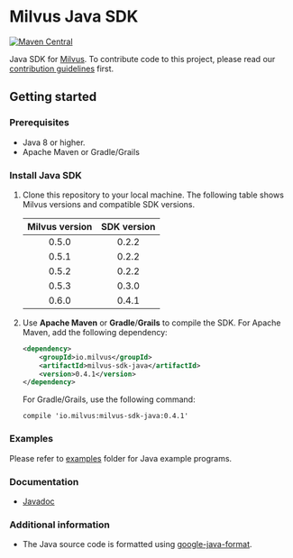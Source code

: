 # Milvus Java SDK

[![Maven Central](https://img.shields.io/maven-central/v/io.milvus/milvus-sdk-java.svg)](https://search.maven.org/artifact/io.milvus/milvus-sdk-java/)

Java SDK for [Milvus](https://github.com/milvus-io/milvus). To contribute code to this project, please read our [contribution guidelines](https://github.com/milvus-io/milvus/blob/master/CONTRIBUTING.md) first.

## Getting started

### Prerequisites

- Java 8 or higher.
- Apache Maven or Gradle/Grails

### Install Java SDK

1. Clone this repository to your local machine. The following table shows Milvus versions and compatible SDK versions.

    |Milvus version| SDK version|
    |:-----:|:-----:|
    | 0.5.0 | 0.2.2 | 
    | 0.5.1 | 0.2.2 | 
    | 0.5.2 | 0.2.2 | 
    | 0.5.3 | 0.3.0 | 
    | 0.6.0 | 0.4.1 | 

2. Use **Apache Maven** or **Gradle**/**Grails** to compile the SDK. For Apache Maven, add the following dependency:

    ```xml
    <dependency>
        <groupId>io.milvus</groupId>
        <artifactId>milvus-sdk-java</artifactId>
        <version>0.4.1</version>
    </dependency>
    ```

    For Gradle/Grails, use the following command:

    ```shell
    compile 'io.milvus:milvus-sdk-java:0.4.1'
    ```

### Examples

Please refer to [examples](https://github.com/milvus-io/milvus-sdk-java/tree/master/examples) folder for Java example programs.

### Documentation

- [Javadoc](https://milvus-io.github.io/milvus-sdk-java/javadoc/index.html)

### Additional information

- The Java source code is formatted using [google-java-format](https://github.com/google/google-java-format).
